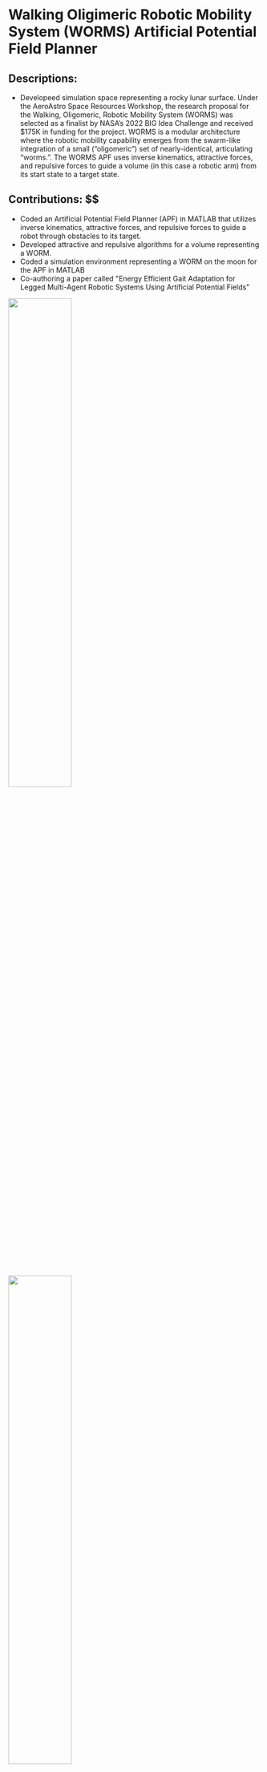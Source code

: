 # Walking Oligimeric Robotic Mobility System (WORMS) Artificial Potential Field Planner
## Descriptions: ##
* Developeed simulation space representing a rocky lunar surface. Under the AeroAstro Space Resources Workshop, the research proposal for the Walking, Oligomeric, Robotic Mobility System (WORMS) was selected as a finalist by NASA’s 2022 BIG Idea Challenge and received $175K in funding for the project. WORMS is a modular architecture where the robotic mobility capability emerges from the swarm-like integration of a small (“oligomeric”) set of nearly-identical, articulating “worms.”. The WORMS APF uses inverse kinematics, attractive forces, and repulsive forces to guide a volume (in this case a robotic arm) from its start state to a target state.
## Contributions: $$
* Coded an Artificial Potential Field Planner (APF) in MATLAB that utilizes inverse kinematics, attractive forces, and repulsive forces to guide a robot through obstacles to its target.
* Developed attractive and repulsive algorithms for a volume representing a WORM.
* Coded a simulation environment representing a WORM on the moon for the APF in MATLAB
* Co-authoring a paper called "Energy Efficient Gait Adaptation for Legged Multi-Agent Robotic Systems Using Artificial Potential Fields"

<image width="50%" src="https://github.com/samkrem/WORMS_APF/blob/main/Images/Env_Img_1.png"></image>
<image width="50%" src="https://github.com/samkrem/WORMS_APF/blob/main/Images/Env_Img_2.png"></image>

## File Structure of APF_3D: ##
* EnvInfAvg.m is the program to run the entire planner and references other files in the APF_3D directory
* create_rock.m creates rock like objects
* potential_attraction.m is the function for the attractive force algorithm
* dist_factor: function for distance
* diff_distance_factor.m is the function for the gradient of distance
## Structure of EnvInfAvg.m: ##
* The most outer loop represents every iteration of a movement
* The middle loop loops throught every point defining a WORMS volume
* The inner loop traverses every obstacle to calculate the attractive and repulsive forces
* After, artifical forces,
## Algorithms, variables and calculations used for APF(in EnvInfAvg.m and other files): ##
<image width="50%" src="https://github.com/samkrem/WORMS_APF/blob/main/Images/APF_Algorithms.png"></image>
F_avg: Average of the forces of multiple points that make up a volume
F: The sum of the repulsive and attractive forcces
F_att: The attractive force so its the distance between the current position and goal times some constant
Frep: The sum of two individual repulsive forces
F_rep1: Based on a repulsive constant, distance between the goal and the current point, and zeta which is a constant based on the size of an obstacle, 
F_rep2: Similar to F_rep1 but it also factors in the gradient of the distance for accuracy measurements and the constant n
dist_factor: formula based on distance 
diff_distance_factor: Gradient of dist_factor
rou: the xy plane distance between the point and obstacle
d_rou: a unit vector pointing from the current point to the obstacle
## Future plans: ##
* Increase effeciency and consistency of APF even more
* Utilize calculated robot volume when it is travelling between two obstacles to avoid robot getting trapped.




